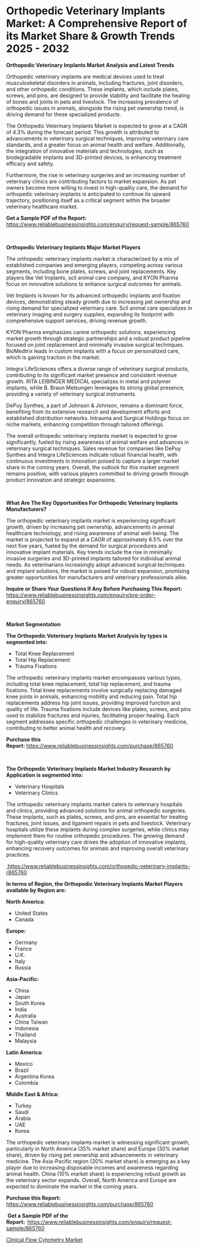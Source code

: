 <p><h1>Orthopedic Veterinary Implants Market: A Comprehensive Report of its Market Share & Growth Trends 2025 - 2032</h1></p><p><strong>Orthopedic Veterinary Implants Market Analysis and Latest Trends</strong></p>
<p><p>Orthopedic veterinary implants are medical devices used to treat musculoskeletal disorders in animals, including fractures, joint disorders, and other orthopedic conditions. These implants, which include plates, screws, and pins, are designed to provide stability and facilitate the healing of bones and joints in pets and livestock. The increasing prevalence of orthopedic issues in animals, alongside the rising pet ownership trend, is driving demand for these specialized products.</p><p>The Orthopedic Veterinary Implants Market is expected to grow at a CAGR of 4.3% during the forecast period. This growth is attributed to advancements in veterinary surgical techniques, improving veterinary care standards, and a greater focus on animal health and welfare. Additionally, the integration of innovative materials and technologies, such as biodegradable implants and 3D-printed devices, is enhancing treatment efficacy and safety.</p><p>Furthermore, the rise in veterinary surgeries and an increasing number of veterinary clinics are contributing factors to market expansion. As pet owners become more willing to invest in high-quality care, the demand for orthopedic veterinary implants is anticipated to continue its upward trajectory, positioning itself as a critical segment within the broader veterinary healthcare market.</p></p>
<p><strong>Get a Sample PDF of the Report:&nbsp;</strong> <a href="https://www.reliablebusinessinsights.com/enquiry/request-sample/865760?utm_campaign=2099&utm_medium=2&utm_source=Github&utm_content=ia&utm_term=04032025&utm_id=orthopedic-veterinary-implants">https://www.reliablebusinessinsights.com/enquiry/request-sample/865760</a></p>
<p>&nbsp;</p>
<p><strong>Orthopedic Veterinary Implants Major Market Players</strong></p>
<p><p>The orthopedic veterinary implants market is characterized by a mix of established companies and emerging players, competing across various segments, including bone plates, screws, and joint replacements. Key players like Vet Implants, scil animal care company, and KYON Pharma focus on innovative solutions to enhance surgical outcomes for animals.</p><p>Vet Implants is known for its advanced orthopedic implants and fixation devices, demonstrating steady growth due to increasing pet ownership and rising demand for specialized veterinary care. Scil animal care specializes in veterinary imaging and surgery supplies, expanding its footprint with comprehensive support services, driving revenue growth.</p><p>KYON Pharma emphasizes canine orthopedic solutions, experiencing market growth through strategic partnerships and a robust product pipeline focused on joint replacement and minimally invasive surgical techniques. BioMedtrix leads in custom implants with a focus on personalized care, which is gaining traction in the market.</p><p>Integra LifeSciences offers a diverse range of veterinary surgical products, contributing to its significant market presence and consistent revenue growth. RITA LEIBINGER MEDICAL specializes in metal and polymer implants, while B. Braun Melsungen leverages its strong global presence, providing a variety of veterinary surgical instruments.</p><p>DePuy Synthes, a part of Johnson & Johnson, remains a dominant force, benefiting from its extensive research and development efforts and established distribution networks. Intrauma and Surgical Holdings focus on niche markets, enhancing competition through tailored offerings.</p><p>The overall orthopedic veterinary implants market is expected to grow significantly, fueled by rising awareness of animal welfare and advances in veterinary surgical techniques. Sales revenue for companies like DePuy Synthes and Integra LifeSciences indicate robust financial health, with continuous investments in innovation poised to capture a larger market share in the coming years. Overall, the outlook for this market segment remains positive, with various players committed to driving growth through product innovation and strategic expansions.</p></p>
<p>&nbsp;</p>
<p><strong>What Are The Key Opportunities For Orthopedic Veterinary Implants Manufacturers?</strong></p>
<p><p>The orthopedic veterinary implants market is experiencing significant growth, driven by increasing pet ownership, advancements in animal healthcare technology, and rising awareness of animal well-being. The market is projected to expand at a CAGR of approximately 6.5% over the next five years, fueled by the demand for surgical procedures and innovative implant materials. Key trends include the rise in minimally invasive surgeries and 3D-printed implants tailored for individual animal needs. As veterinarians increasingly adopt advanced surgical techniques and implant solutions, the market is poised for robust expansion, promising greater opportunities for manufacturers and veterinary professionals alike.</p></p>
<p><strong>Inquire or Share Your Questions If Any Before Purchasing This Report:</strong> <a href="https://www.reliablebusinessinsights.com/enquiry/pre-order-enquiry/865760?utm_campaign=2099&utm_medium=2&utm_source=Github&utm_content=ia&utm_term=04032025&utm_id=orthopedic-veterinary-implants">https://www.reliablebusinessinsights.com/enquiry/pre-order-enquiry/865760</a></p>
<p>&nbsp;</p>
<p><strong>Market Segmentation</strong></p>
<p><strong>The Orthopedic Veterinary Implants Market Analysis by types is segmented into:</strong></p>
<p><ul><li>Total Knee Replacement</li><li>Total Hip Replacement</li><li>Trauma Fixations</li></ul></p>
<p><p>The orthopedic veterinary implants market encompasses various types, including total knee replacement, total hip replacement, and trauma fixations. Total knee replacements involve surgically replacing damaged knee joints in animals, enhancing mobility and reducing pain. Total hip replacements address hip joint issues, providing improved function and quality of life. Trauma fixations include devices like plates, screws, and pins used to stabilize fractures and injuries, facilitating proper healing. Each segment addresses specific orthopedic challenges in veterinary medicine, contributing to better animal health and recovery.</p></p>
<p><strong>Purchase this Report:&nbsp;</strong><a href="https://www.reliablebusinessinsights.com/purchase/865760?utm_campaign=2099&utm_medium=2&utm_source=Github&utm_content=ia&utm_term=04032025&utm_id=orthopedic-veterinary-implants">https://www.reliablebusinessinsights.com/purchase/865760</a></p>
<p>&nbsp;</p>
<p><strong>The Orthopedic Veterinary Implants Market Industry Research by Application is segmented into:</strong></p>
<p><ul><li>Veterinary Hospitals</li><li>Veterinary Clinics</li></ul></p>
<p><p>The orthopedic veterinary implants market caters to veterinary hospitals and clinics, providing advanced solutions for animal orthopedic surgeries. These implants, such as plates, screws, and pins, are essential for treating fractures, joint issues, and ligament repairs in pets and livestock. Veterinary hospitals utilize these implants during complex surgeries, while clinics may implement them for routine orthopedic procedures. The growing demand for high-quality veterinary care drives the adoption of innovative implants, enhancing recovery outcomes for animals and improving overall veterinary practices.</p></p>
<p><a href="https://www.reliablebusinessinsights.com/orthopedic-veterinary-implants-r865760?utm_campaign=2099&utm_medium=2&utm_source=Github&utm_content=ia&utm_term=04032025&utm_id=orthopedic-veterinary-implants">&nbsp;https://www.reliablebusinessinsights.com/orthopedic-veterinary-implants-r865760</a></p>
<p><strong>In terms of Region, the Orthopedic Veterinary Implants Market Players available by Region are:</strong></p>
<p>
    <p> <strong> North America: </strong>
        <ul>
            <li>United States</li>
            <li>Canada</li>
        </ul>
        </p> 
    <p> <strong> Europe: </strong>
        <ul>
            <li>Germany</li>
            <li>France</li>
            <li>U.K.</li>
            <li>Italy</li>
            <li>Russia</li>
        </ul>
        </p> 
    <p> <strong> Asia-Pacific: </strong>
        <ul>
            <li>China</li>
            <li>Japan</li>
            <li>South Korea</li>
            <li>India</li>
            <li>Australia</li>
            <li>China Taiwan</li>
            <li>Indonesia</li>
            <li>Thailand</li>
            <li>Malaysia</li>
        </ul>
        </p> 
    <p> <strong> Latin America: </strong>
        <ul>
            <li>Mexico</li>
            <li>Brazil</li>
            <li>Argentina Korea</li>
            <li>Colombia</li>
        </ul>
        </p> 
    <p> <strong> Middle East & Africa: </strong>
        <ul>
            <li>Turkey</li>
            <li>Saudi</li>
            <li>Arabia</li>
            <li>UAE</li>
            <li>Korea</li>
        </ul>
    </p>
    </p>
<p><p>The orthopedic veterinary implants market is witnessing significant growth, particularly in North America (35% market share) and Europe (30% market share), driven by rising pet ownership and advancements in veterinary medicine. The Asia-Pacific region (20% market share) is emerging as a key player due to increasing disposable incomes and awareness regarding animal health. China (10% market share) is experiencing robust growth as the veterinary sector expands. Overall, North America and Europe are expected to dominate the market in the coming years.</p></p>
<p><strong>Purchase this Report: </strong><a href="https://www.reliablebusinessinsights.com/purchase/865760?utm_campaign=2099&utm_medium=2&utm_source=Github&utm_content=ia&utm_term=04032025&utm_id=orthopedic-veterinary-implants">https://www.reliablebusinessinsights.com/purchase/865760</a></p>
<p>&nbsp;<strong>Get a Sample PDF of the Report:&nbsp;&nbsp;</strong><a href="https://www.reliablebusinessinsights.com/enquiry/request-sample/865760?utm_campaign=2099&utm_medium=2&utm_source=Github&utm_content=ia&utm_term=04032025&utm_id=orthopedic-veterinary-implants">https://www.reliablebusinessinsights.com/enquiry/request-sample/865760</a></p>
<p><strong></strong></p>
<p><p><a href="https://github.com/NargisHussain432/Market-Research-Report-List-1/blob/main/clinical-flow-cytometry-market.md?utm_campaign=2099&utm_medium=2&utm_source=Github&utm_content=ia&utm_term=04032025&utm_id=orthopedic-veterinary-implants">Clinical Flow Cytometry Market</a></p></p>